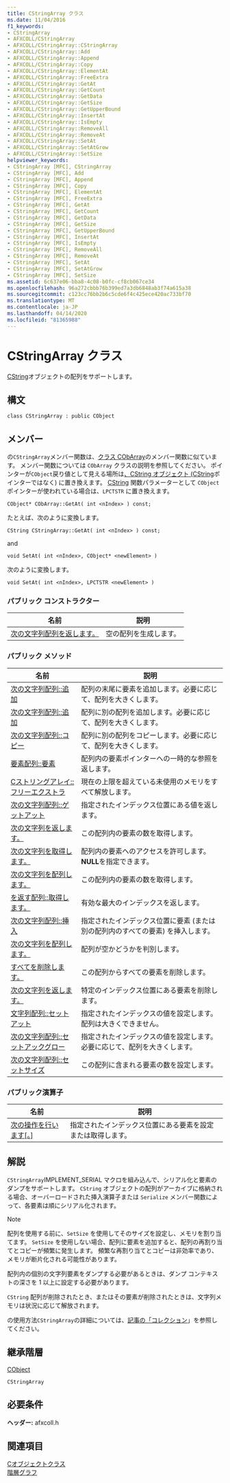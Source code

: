 ```yaml
---
title: CStringArray クラス
ms.date: 11/04/2016
f1_keywords:
- CStringArray
- AFXCOLL/CStringArray
- AFXCOLL/CStringArray::CStringArray
- AFXCOLL/CStringArray::Add
- AFXCOLL/CStringArray::Append
- AFXCOLL/CStringArray::Copy
- AFXCOLL/CStringArray::ElementAt
- AFXCOLL/CStringArray::FreeExtra
- AFXCOLL/CStringArray::GetAt
- AFXCOLL/CStringArray::GetCount
- AFXCOLL/CStringArray::GetData
- AFXCOLL/CStringArray::GetSize
- AFXCOLL/CStringArray::GetUpperBound
- AFXCOLL/CStringArray::InsertAt
- AFXCOLL/CStringArray::IsEmpty
- AFXCOLL/CStringArray::RemoveAll
- AFXCOLL/CStringArray::RemoveAt
- AFXCOLL/CStringArray::SetAt
- AFXCOLL/CStringArray::SetAtGrow
- AFXCOLL/CStringArray::SetSize
helpviewer_keywords:
- CStringArray [MFC], CStringArray
- CStringArray [MFC], Add
- CStringArray [MFC], Append
- CStringArray [MFC], Copy
- CStringArray [MFC], ElementAt
- CStringArray [MFC], FreeExtra
- CStringArray [MFC], GetAt
- CStringArray [MFC], GetCount
- CStringArray [MFC], GetData
- CStringArray [MFC], GetSize
- CStringArray [MFC], GetUpperBound
- CStringArray [MFC], InsertAt
- CStringArray [MFC], IsEmpty
- CStringArray [MFC], RemoveAll
- CStringArray [MFC], RemoveAt
- CStringArray [MFC], SetAt
- CStringArray [MFC], SetAtGrow
- CStringArray [MFC], SetSize
ms.assetid: 6c637e06-bba8-4c08-b0fc-cf8cb067ce34
ms.openlocfilehash: 96a272cbbb76b399ed7a3db6848ab3f74a615a38
ms.sourcegitcommit: c123cc76bb2b6c5cde6f4c425ece420ac733bf70
ms.translationtype: MT
ms.contentlocale: ja-JP
ms.lasthandoff: 04/14/2020
ms.locfileid: "81365988"
---
```

# <a name="cstringarray-class"></a>CStringArray クラス

[CString](../../atl-mfc-shared/using-cstring.md)オブジェクトの配列をサポートします。

## <a name="syntax"></a>構文

```
class CStringArray : public CObject
```

## <a name="members"></a>メンバー

の`CStringArray`メンバー関数は、[クラス CObArray](../../mfc/reference/cobarray-class.md)のメンバー関数に似ています。 メンバー関数については `CObArray` クラスの説明を参照してください。 ポインターが`CObject`戻り値として見える場所は[、CString オブジェクト (CString](../../atl-mfc-shared/using-cstring.md)ポインターではなく) に置き換えます。 [CString](../../atl-mfc-shared/using-cstring.md) 関数パラメーターとして `CObject` ポインターが使われている場合は、`LPCTSTR` に置き換えます。

`CObject* CObArray::GetAt( int <nIndex> ) const;`

たとえば、次のように変換します。

`CString CStringArray::GetAt( int <nIndex> ) const;`

and

`void SetAt( int <nIndex>, CObject* <newElement> )`

次のように変換します。

`void SetAt( int <nIndex>, LPCTSTR <newElement> )`

### <a name="public-constructors"></a>パブリック コンストラクター

|名前|説明|
|----------|-----------------|
|[次の文字列配列を返します。](../../mfc/reference/cobarray-class.md#cobarray)|空の配列を生成します。|

### <a name="public-methods"></a>パブリック メソッド

|名前|説明|
|----------|-----------------|
|[次の文字列配列::追加](../../mfc/reference/cobarray-class.md#add)|配列の末尾に要素を追加します。必要に応じて、配列を大きくします。|
|[次の文字列配列::追加](../../mfc/reference/cobarray-class.md#append)|配列に別の配列を追加します。必要に応じて、配列を大きくします。|
|[次の文字列配列::コピー](../../mfc/reference/cobarray-class.md#copy)|配列に別の配列をコピーします。必要に応じて、配列を大きくします。|
|[要素配列::要素](../../mfc/reference/cobarray-class.md#elementat)|配列内の要素ポインターへの一時的な参照を返します。|
|[Cストリングアレイ::フリーエクストラ](../../mfc/reference/cobarray-class.md#freeextra)|現在の上限を超えている未使用のメモリをすべて解放します。|
|[次の文字列配列::ゲットアット](../../mfc/reference/cobarray-class.md#getat)|指定されたインデックス位置にある値を返します。|
|[次の文字列を返します。](../../mfc/reference/cobarray-class.md#getcount)|この配列内の要素の数を取得します。|
|[次の文字列を取得します。](../../mfc/reference/cobarray-class.md#getdata)|配列内の要素へのアクセスを許可します。 **NULL**を指定できます。|
|[次の文字列を配列します。](../../mfc/reference/cobarray-class.md#getsize)|この配列内の要素の数を取得します。|
|[を返す配列::取得します。](../../mfc/reference/cobarray-class.md#getupperbound)|有効な最大のインデックスを返します。|
|[次の文字列配列::挿入](../../mfc/reference/cobarray-class.md#insertat)|指定されたインデックス位置に要素 (または別の配列内のすべての要素) を挿入します。|
|[次の文字列を配列します。](../../mfc/reference/cobarray-class.md#isempty)|配列が空かどうかを判別します。|
|[すべてを削除します。](../../mfc/reference/cobarray-class.md#removeall)|この配列からすべての要素を削除します。|
|[次の文字列を返します。](../../mfc/reference/cobarray-class.md#removeat)|特定のインデックス位置にある要素を削除します。|
|[文字列配列::セットアット](../../mfc/reference/cobarray-class.md#setat)|指定されたインデックスの値を設定します。配列は大きくできません。|
|[次の文字列配列::セットアックグロー](../../mfc/reference/cobarray-class.md#setatgrow)|指定されたインデックスの値を設定します。必要に応じて、配列を大きくします。|
|[次の文字列配列::セットサイズ](../../mfc/reference/cobarray-class.md#setsize)|この配列に含まれる要素の数を設定します。|

### <a name="public-operators"></a>パブリック演算子

|名前|説明|
|----------|-----------------|
|[次の操作を行います\[。\]](../../mfc/reference/cobarray-class.md#operator_at)|指定されたインデックス位置にある要素を設定または取得します。|

## <a name="remarks"></a>解説

`CStringArray`IMPLEMENT_SERIAL マクロを組み込んで、シリアル化と要素のダンプをサポートします。 `CString` オブジェクトの配列がアーカイブに格納される場合、オーバーロードされた挿入演算子または `Serialize` メンバー関数によって、各要素は順にシリアル化されます。

> [!NOTE]
> 配列を使用する前に、`SetSize` を使用してそのサイズを設定し、メモリを割り当てます。 `SetSize` を使用しない場合、配列に要素を追加すると、配列の再割り当てとコピーが頻繁に発生します。 頻繁な再割り当てとコピーは非効率であり、メモリが断片化される可能性があります。

配列内の個別の文字列要素をダンプする必要があるときは、ダンプ コンテキストの深さを 1 以上に設定する必要があります。

`CString` 配列が削除されたとき、またはその要素が削除されたときは、文字列メモリは状況に応じて解放されます。

の使用方法`CStringArray`の詳細については、[記事の「コレクション](../../mfc/collections.md)」を参照してください。

## <a name="inheritance-hierarchy"></a>継承階層

[CObject](../../mfc/reference/cobject-class.md)

`CStringArray`

## <a name="requirements"></a>必要条件

**ヘッダー:** afxcoll.h

## <a name="see-also"></a>関連項目

[Cオブジェクトクラス](../../mfc/reference/cobject-class.md)<br/>
[階層グラフ](../../mfc/hierarchy-chart.md)
